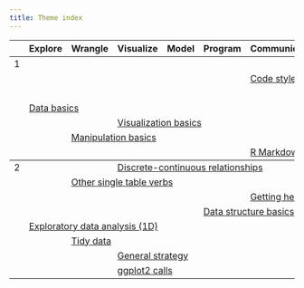 ```yaml
---
title: Theme index
---
```


<table class="syllabus">
<colgroup>
  <col class="week" />
  <col class="theme" />
  <col class="theme" />
  <col class="theme" />
  <col class="theme" />
  <col class="theme" />
  <col class="theme" />
  <col class="theme" />
  <col class="theme" />
  <col class="theme" />
  <col class="theme" />
  <col class="theme" />
  <col class="theme" />
</colgroup>

<thead>
<tr>
  <th></th>
    <th>Explore</th>
    <th>Wrangle</th>
    <th>Visualize</th>
    <th>Model</th>
    <th>Program</th>
    <th>Communicate</th>
    <th>Workflow</th>
  <th></th>
  <th></th>
  <th></th>
  <th></th>
  <th></th>
</tr>
</thead>
<tbody>
<tr>
<td id='week-1'>1</td>
  <td colspan="6"></td>
  <td colspan="6"><a class="workflow" href="setup.html">Setup</a></td>
</tr>
<tr>
<td></td>
  <td colspan="5"></td>
  <td colspan="6"><a class="communicate" href="code-style.html">Code style</a></td>
  <td colspan="1"></td>
</tr>
<tr>
<td></td>
  <td colspan="6"></td>
  <td colspan="6"><a class="workflow" href="documentation.html">Documentation</a></td>
</tr>
<tr>
<td></td>
  <td colspan="6"><a class="explore" href="data-basics.html">Data basics</a></td>
  <td colspan="6"></td>
</tr>
<tr>
<td></td>
  <td colspan="2"></td>
  <td colspan="6"><a class="visualize" href="vis-basics.html">Visualization basics</a></td>
  <td colspan="4"></td>
</tr>
<tr>
<td></td>
  <td colspan="1"></td>
  <td colspan="6"><a class="wrangle" href="manip-basics.html">Manipulation basics</a></td>
  <td colspan="5"></td>
</tr>
<tr>
<td></td>
  <td colspan="5"></td>
  <td colspan="6"><a class="communicate" href="rmarkdown-basics.html">R Markdown basics</a></td>
  <td colspan="1"></td>
</tr>
</tbody>
<tbody>
<tr>
<td id='week-2'>2</td>
  <td colspan="2"></td>
  <td colspan="6"><a class="visualize" href="vis-discrete-continuous.html">Discrete-continuous relationships</a></td>
  <td colspan="4"></td>
</tr>
<tr>
<td></td>
  <td colspan="1"></td>
  <td colspan="6"><a class="wrangle" href="manip-one-table.html">Other single table verbs</a></td>
  <td colspan="5"></td>
</tr>
<tr>
<td></td>
  <td colspan="5"></td>
  <td colspan="6"><a class="communicate" href="getting-help.html">Getting help</a></td>
  <td colspan="1"></td>
</tr>
<tr>
<td></td>
  <td colspan="4"></td>
  <td colspan="6"><a class="program" href="data-structure-basics.html">Data structure basics</a></td>
  <td colspan="2"></td>
</tr>
<tr>
<td></td>
  <td colspan="6"><a class="explore" href="eda-1d.html">Exploratory data analysis (1D)</a></td>
  <td colspan="6"></td>
</tr>
<tr>
<td></td>
  <td colspan="1"></td>
  <td colspan="6"><a class="wrangle" href="tidy-data.html">Tidy data</a></td>
  <td colspan="5"></td>
</tr>
<tr>
<td></td>
  <td colspan="2"></td>
  <td colspan="6"><a class="visualize" href="vis-strategy.html">General strategy</a></td>
  <td colspan="4"></td>
</tr>
<tr>
<td></td>
  <td colspan="2"></td>
  <td colspan="6"><a class="visualize" href="vis-calls.html">ggplot2 calls</a></td>
  <td colspan="4"></td>
</tr>
</tbody>
</table>